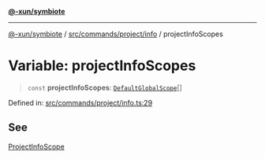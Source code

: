 [**@-xun/symbiote**](../../../../../README.md)

***

[@-xun/symbiote](../../../../../README.md) / [src/commands/project/info](../README.md) / projectInfoScopes

# Variable: projectInfoScopes

> `const` **projectInfoScopes**: [`DefaultGlobalScope`](../../../../configure/enumerations/DefaultGlobalScope.md)[]

Defined in: [src/commands/project/info.ts:29](https://github.com/Xunnamius/symbiote/blob/450d03a1056a8788295047b24c95dce90c4543b9/src/commands/project/info.ts#L29)

## See

[ProjectInfoScope](../../../../configure/enumerations/DefaultGlobalScope.md)
